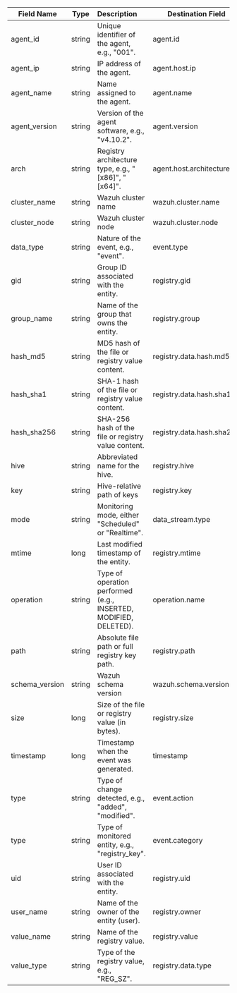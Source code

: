 | Field Name     | Type   | Description                                                      | Destination Field         | Custom |
|----------------|--------|:-----------------------------------------------------------------|---------------------------|--------|
| agent_id       | string | Unique identifier of the agent, e.g., "001".                     | agent.id                  | FALSE  |
| agent_ip       | string | IP address of the agent.                                         | agent.host.ip             | TRUE   |
| agent_name     | string | Name assigned to the agent.                                      | agent.name                | FALSE  |
| agent_version  | string | Version of the agent software, e.g., "v4.10.2".                  | agent.version             | FALSE  |
| arch           | string | Registry architecture type, e.g., "[x86]", "[x64]".              | agent.host.architecture   | TRUE   |
| cluster_name   | string | Wazuh cluster name                                               | wazuh.cluster.name        | TRUE   |
| cluster_node   | string | Wazuh cluster node                                               | wazuh.cluster.node        | TRUE   |
| data_type      | string | Nature of the event, e.g., "event".                              | event.type                | FALSE  |
| gid            | string | Group ID associated with the entity.                             | registry.gid              | TRUE   |
| group_name     | string | Name of the group that owns the entity.                          | registry.group            | TRUE   |
| hash_md5       | string | MD5 hash of the file or registry value content.                  | registry.data.hash.md5    | TRUE   |
| hash_sha1      | string | SHA-1 hash of the file or registry value content.                | registry.data.hash.sha1   | TRUE   |
| hash_sha256    | string | SHA-256 hash of the file or registry value content.              | registry.data.hash.sha256 | TRUE   |
| hive           | string | Abbreviated name for the hive.                                   | registry.hive             | FALSE  |
| key            | string | Hive-relative path of keys                                       | registry.key              | FALSE  |
| mode           | string | Monitoring mode, either "Scheduled" or "Realtime".               | data_stream.type          | FALSE  |
| mtime          | long   | Last modified timestamp of the entity.                           | registry.mtime            | TRUE   |
| operation      | string | Type of operation performed (e.g., INSERTED, MODIFIED, DELETED). | operation.name            | TRUE   |
| path           | string | Absolute file path or full registry key path.                    | registry.path             | FALSE  |
| schema_version | string | Wazuh schema version                                             | wazuh.schema.version      | TRUE   |
| size           | long   | Size of the file or registry value (in bytes).                   | registry.size             | TRUE   |
| timestamp      | long   | Timestamp when the event was generated.                          | timestamp                 | FALSE  |
| type           | string | Type of change detected, e.g., "added", "modified".              | event.action              | FALSE  |
| type           | string | Type of monitored entity, e.g., "registry_key".                  | event.category            | FALSE  |
| uid            | string | User ID associated with the entity.                              | registry.uid              | TRUE   |
| user_name      | string | Name of the owner of the entity (user).                          | registry.owner            | TRUE   |
| value_name     | string | Name of the registry value.                                      | registry.value            | FALSE  |
| value_type     | string | Type of the registry value, e.g., "REG_SZ".                      | registry.data.type        | FALSE  |
